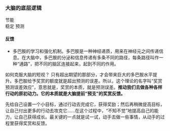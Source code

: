 ### 大脑的底层逻辑

节能  
稳定
预测
#### 反馈
- 多巴胺的学习和强化机制。多巴胺是一种神经递质，用来在神经元之间传递信息。在大脑中，多巴胺的分泌和信息传递有多条不同的路径，每条路径叫作一种“通路”，把不同的脑区连接起来，起到不同的作用。

如何克服大脑的短视？
只有超出期望的那部分，才会带来巨大的多巴胺水平提升。多巴胺给予奖赏的额度就是超出预测的误差。所以，这个理论的名字叫“奖赏预测误差效应”，意思就是，奖赏的本质，就是预测误差。**推动我们去做各种各样行动的原初动力。它的本质就是大脑提前“预支”的奖赏反馈。**

先给自己设置一个小目标，通过行动去完成它，获得奖励；然后再稍微提高目标，让自己付出更多的行动去攻克它……在这个过程中，“不知不觉”地提高自己的能力，让自己获得成长。最关键的一点就是试一试，动手去做一些事情，从动手的过程里获得奖赏和反馈。

























